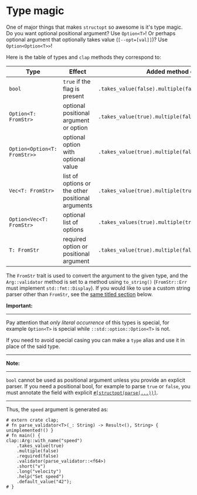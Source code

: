 # Type magic

One of major things that makes `structopt` so awesome is it's type magic.
Do you want optional positional argument? Use `Option<T>`! Or perhaps optional argument
that optionally takes value (`[--opt=[val]]`)? Use `Option<Option<T>>`!

Here is the table of types and `clap` methods they correspond to:

Type                         | Effect                                            | Added method call to `clap::Arg`
-----------------------------|---------------------------------------------------|--------------------------------------
`bool`                       | `true` if the flag is present                     | `.takes_value(false).multiple(false)`
`Option<T: FromStr>`         | optional positional argument or option            | `.takes_value(true).multiple(false)`
`Option<Option<T: FromStr>>` | optional option with optional value               | `.takes_value(true).multiple(false).min_values(0).max_values(1)`
`Vec<T: FromStr>`            | list of options or the other positional arguments | `.takes_value(true).multiple(true)`
`Option<Vec<T: FromStr>`     | optional list of options                          | `.takes_values(true).multiple(true).min_values(0)`
`T: FromStr`                 | required option or positional argument            | `.takes_value(true).multiple(false).required(!has_default)`

The `FromStr` trait is used to convert the argument to the given
type, and the `Arg::validator` method is set to a method using
`to_string()` (`FromStr::Err` must implement `std::fmt::Display`).
If you would like to use a custom string parser other than `FromStr`, see
the [same titled section](#custom-string-parsers) below.

**Important:**
_________________
Pay attention that *only literal occurrence* of this types is special, for example
`Option<T>` is special while `::std::option::Option<T>` is not.

If you need to avoid special casing you can make a `type` alias and
use it in place of the said type.
_________________

**Note:**
_________________
`bool` cannot be used as positional argument unless you provide an explicit parser.
If you need a positional bool, for example to parse `true` or `false`, you must
annotate the field with explicit [`#[structopt(parse(...))]`](#custom-string-parsers).
_________________

Thus, the `speed` argument is generated as:

```
# extern crate clap;
# fn parse_validator<T>(_: String) -> Result<(), String> { unimplemented!() }
# fn main() {
clap::Arg::with_name("speed")
    .takes_value(true)
    .multiple(false)
    .required(false)
    .validator(parse_validator::<f64>)
    .short("v")
    .long("velocity")
    .help("Set speed")
    .default_value("42");
# }
```
